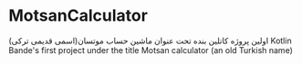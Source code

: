 # MotsanCalculator   
اولین پروژه کاتلین بنده تحت عنوان ماشین حساب موتسان(اسمی قدیمی ترکی)
Kotlin Bande's first project under the title Motsan calculator (an old Turkish name)
